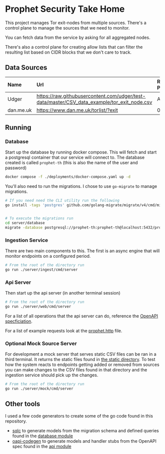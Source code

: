 # Prophet Security Take Home

This project manages Tor exit-nodes from multiple sources. There's a control plane to manage 
the sources that we need to monitor. 

You can fetch data from the service by asking for all aggregated nodes. 

There's also a control plane for creating allow lists that can filter the resulting list based on 
CIDR blocks that we don't care to track. 

## Data Sources

| Name | Url | Recommended Period |
|:-----|:----|:----| 
| Udger | https://raw.githubusercontent.com/udger/test-data/master/CSV_data_example/tor_exit_node.csv | Any |
| dan.me.uk | https://www.dan.me.uk/torlist/?exit | 00:30:00 |


## Running

### Database

Start up the database by running docker compose. This will fetch and start a postgresql container that our service will connect to. 
The database created is called `prophet-th` (this is also the name of the user and password)

```bash
docker compose -f ./deployments/docker-compose.yaml up -d
```
You'll also need to run the migrations. I chose to use `go-migrate` to manage migrations. 

```bash
# If you need need the CLI utility run the following
go install -tags 'postgres' github.com/golang-migrate/migrate/v4/cmd/migrate@latest 


# To execute the migrations run 
cd server/database
migrate -database postgresql://prophet-th:prophet-th@localhost:5432/prophet-th\?sslmode=disable -path migrations up
```

### Ingestion Service

There are two main components to this. The first is an async engine that will monitor endpoints on a configured period. 

```bash
# From the root of the directory run
go run ./server/ingest/cmd/server
```

### Api Server

Then start up the api server (in another terminal session)

```bash
# From the root of the directory run
go run ./server/web/cmd/server
```

For a list of all operations that the api server can do, reference the [OpenAPI specficiation](./server/api/openapi.yaml).

For a list of example requests look at the [prophet.http](./prophet.http) file.

### Optional Mock Source Server

For development a mock server that serves static CSV files can be ran in a third terminal. It returns the static files found 
in [the static directory](./server/mock/static). To test how the system reacts to endpoints getting added or removed from 
sources you can make changes to the CSV files found in that directory and the ingestion service should pick up the changes. 

```bash
# From the root of the directory run
go run ./server/mock/cmd/server
```


## Other tools

I used a few code generators to create some of the go code found in this repository. 

- [sqlc](https://github.com/sqlc-dev/sqlc) to generate models from the migration schema and defined queries found in the [database module](./server/database)
- [oapi-codegen](https://github.com/oapi-codegen/oapi-codegen) to generate models and handler stubs from the OpenAPI spec found in the [api module](./server/api)

